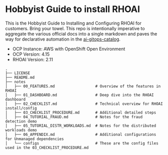 # Hobbyist Guide to install RHOAI

This is the Hobbyist Guide to Installing and Configuring RHOAI for customers. Bring your towel. This repo is intentionally imperative to aggregate the various official docs into a single markdown and paves the way for declarative automation in the [ai-gitops-catalog](https://github.com/redhat-na-ssa/demo-ai-gitops-catalog).

- OCP Instance: AWS with OpenShift Open Environment
- OCP Version: 4.15
- RHOAI Version: 2.11

```shell
.
├── LICENSE
├── README.md
├── notes
│   ├── 00_FEATURES.md                  # Overview of the features in RHOAI
│   ├── 01_DASHBOARD.md                 # Deep dive into the RHOAI dashboard
│   ├── 02_CHECKLIST.md                 # Technical overview for RHOAI install/config
│   ├── 03_CHECKLIST_PROCEDURE.md       # Additional detailed steps
│   ├── 04_TUTORIAL_FRAUD.md            # Notes for the fraud detection demo
│   ├── 05_TUTORIAL_DISTR_WORKLOADS.md  # Notes for the distributed workloads demo
│   ├── 06_APPENDIX.md                  # Additional configurations for Unmanaged dependencies
│   └── configs                         # These are the config files used in the 03_CHECKLIST_PROCEDURE.md
```
